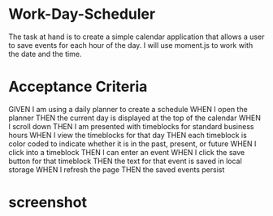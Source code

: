 # Work-Day-Scheduler
The task at hand is to create a simple calendar application that allows a user to save events for each hour of the day. I will use moment.js to work with the date and the time.

# Acceptance Criteria
GIVEN I am using a daily planner to create a schedule
WHEN I open the planner
THEN the current day is displayed at the top of the calendar
WHEN I scroll down
THEN I am presented with timeblocks for standard business hours 
WHEN I view the timeblocks for that day
THEN each timeblock is color coded to indicate whether it is in the past, present, or future
WHEN I click into a timeblock
THEN I can enter an event 
WHEN I click the save button for that timeblock
THEN the text for that event is saved in local storage
WHEN I refresh the page
THEN the saved events persist

# screenshot
